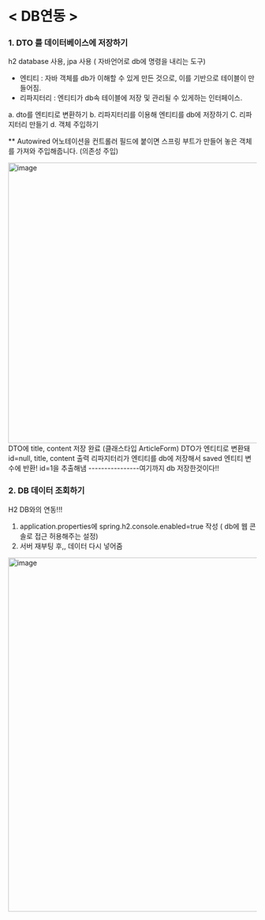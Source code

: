 # < DB연동 >

### 1. DTO 를 데이터베이스에 저장하기
h2 database 사용, jpa 사용 ( 자바언어로 db에 명령을 내리는 도구)

- 엔티티 : 자바 객체를 db가 이해할 수 있게 만든 것으로, 이를 기반으로 테이블이 만들어짐.
- 리파지터리 : 엔티티가 db속 테이블에 저장 및 관리될 수 있게하는 인터페이스.

a. dto를 엔티티로 변환하기
b. 리파지터리를 이용해 엔티티를 db에 저장하기
C. 리파지터리 만들기
d. 객체 주입하기

** Autowired 어노테이션을 컨트롤러 필드에 붙이면 스프링 부트가 만들어 놓은 객체를 가져와 주입해줍니다. (의존성 주입)

<img width="569" alt="image" src="https://github.com/user-attachments/assets/725f26a3-ee68-43c5-ae91-2ea5eff1a93f">
DTO에 title, content 저장 완료 (클래스타입 ArticleForm)
DTO가 엔티티로 변환돼 id=null, title, content 출력
리파지터리가 엔티티를 db에 저장해서 saved 엔티티 변수에 반환! id=1을 추출해냄
----------------여기까지 db 저장한것이다!!

### 2. DB 데이터 조회하기
H2 DB와의 연동!!!
1. application.properties에 spring.h2.console.enabled=true 작성 ( db에 웹 콘솔로 접근 허용해주는 설정)
2. 서버 재부팅 후,, 데이터 다시 넣어줌

<img width="718" alt="image" src="https://github.com/user-attachments/assets/fc98fd34-b063-4b3b-ac53-cddf088d7cef">
